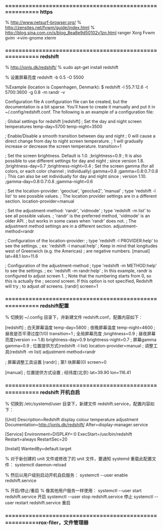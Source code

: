 ### ======================================================= https
% http://www.netsurf-browser.org/
% http://zensites.net/fvwm/guide/index.html
% http://blog.sina.com.cn/s/blog_8ea8e9d50102v1zn.html
ranger
Xorg
Fvwm
gvim ->vim-gnome
xterm


### ======================================================= redshift
% http://jonls.dk/redshift/
% sudo apt-get install redshift

% 设置屏幕亮度
redshift -b 0.5 -O 5500

%Example (location is Copenhagen, Denmark):
$ redshift -l 55.7:12.6 -t 5700:3600 -g 0.8 -m randr -v

Configuration file
A configuration file can be created, but the documentation is a bit sparse. 
You’ll have to create it manually and put it in ~/.config/redshift.conf. 
The following is an example of a configuration file:

; Global settings for redshift
[redshift]
; Set the day and night screen temperatures
temp-day=5700
temp-night=3500

; Enable/Disable a smooth transition between day and night
; 0 will cause a direct change from day to night screen temperature.
; 1 will gradually increase or decrease the screen temperature.
transition=1

; Set the screen brightness. Default is 1.0.
;brightness=0.9
; It is also possible to use different settings for day and night
; since version 1.8.
;brightness-day=0.7
;brightness-night=0.4
; Set the screen gamma (for all colors, or each color channel
; individually)
gamma=0.8
;gamma=0.8:0.7:0.8
; This can also be set individually for day and night since
; version 1.10.
;gamma-day=0.8:0.7:0.8
;gamma-night=0.6

; Set the location-provider: 'geoclue', 'geoclue2', 'manual'
; type 'redshift -l list' to see possible values.
; The location provider settings are in a different section.
location-provider=manual

; Set the adjustment-method: 'randr', 'vidmode'
; type 'redshift -m list' to see all possible values.
; 'randr' is the preferred method, 'vidmode' is an older API.
; but works in some cases when 'randr' does not.
; The adjustment method settings are in a different section.
adjustment-method=randr

; Configuration of the location-provider:
; type 'redshift -l PROVIDER:help' to see the settings.
; ex: 'redshift -l manual:help'
; Keep in mind that longitudes west of Greenwich (e.g. the Americas)
; are negative numbers.
[manual]
lat=48.1
lon=11.6

; Configuration of the adjustment-method
; type 'redshift -m METHOD:help' to see the settings.
; ex: 'redshift -m randr:help'
; In this example, randr is configured to adjust screen 1.
; Note that the numbering starts from 0, so this is actually the
; second screen. If this option is not specified, Redshift will try
; to adjust _all_ screens.
[randr]
screen=1




### ======================================================= redshift配置
% 切换到 ~/.config 目录下，并新建文件 redshift.conf，配置内容如下：

[redshift]
; 白天屏幕温度
temp-day=5800
; 夜晚屏幕温度
temp-night=4600
; 昼夜是否平滑过度(1/0)
transition=1
; 全局屏幕亮度
;brightness=0.9
; 昼夜屏幕亮度(version >= 1.8)
brightness-day=0.9
brightness-night=0.7
; 屏幕gamma
gamma=0.9
; 位置提供方式(redshift -l list)
location-provider=manual
; 调整工具(redshift -m list)
adjustment-method=randr

; 屏幕调整工具设置
[randr]
; 第1 块屏幕(0)
screen=0

[manual]
; 位置提供方式设置
; 经纬度(北京)
lat=39.90
lon=116.41
### ======================================================= redshift 开机自启
% 切换到 /etc/systemd/user 目录下，新建文件 redshift.service，配置内容如下：

[Unit]
Description=Redshift display colour temperature adjustment
Documentation=http://jonls.dk/redshift/
After=display-manager.service

[Service]
Environment=DISPLAY=:0
ExecStart=/usr/bin/redshift
Restart=always
RestartSec=20

[Install]
WantedBy=default.target



% 对于新创建的 unit 文件或修改了的 unit 文件，要通知 systemd 重载此配置文件：
systemctl daemon-reload


% 然后以用户级别启动开机自启服务：
systemctl --user enable redshift.service


% 开启/停止/重启
% 像其他用户服务一样使用：
systemctl --user start redshift.service     开启
systemctl --user stop redshift.service      停止
systemctl --user restart redshift.service   重启




### =======================================================rox-filer，文件管理器











